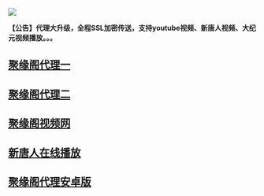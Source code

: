 ![](https://raw.githubusercontent.com/hao369/a/master/j.jpg)

**【公告】代理大升级，全程SSL加密传送，支持youtube视频、新唐人视频、大纪元视频播放。。。**


##  [聚缘阁代理一]( https://jyg2.github.io/jyg/)

##  [聚缘阁代理二]( https://dtw9.github.io/jyg/)

##  [聚缘阁视频网](https://xtr-tv.github.io/tv/)

##  [新唐人在线播放](https://xtr-tv.github.io/tv/xtr.html)

##  [聚缘阁代理安卓版](https://github.com/hao369/a/raw/master/j8.apk)



